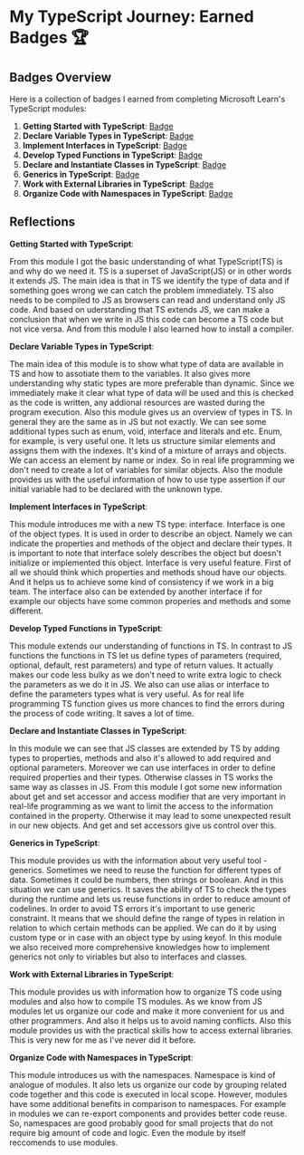 # My TypeScript Journey: Earned Badges 🏆

## Badges Overview

Here is a collection of badges I earned from completing Microsoft Learn's TypeScript modules:

1. **Getting Started with TypeScript**: [Badge](https://learn.microsoft.com/en-us/users/antonina220590-5242/achievements/yv38e24r)
2. **Declare Variable Types in TypeScript**: [Badge](https://learn.microsoft.com/en-us/users/antonina220590-5242/achievements/j6qdea7t)
3. **Implement Interfaces in TypeScript**: [Badge](https://learn.microsoft.com/api/achievements/share/en-us/antonina220590-5242/HYGWRRZ8?sharingId=ED6FF0C12A1CA0DB)
4. **Develop Typed Functions in TypeScript**: [Badge](https://learn.microsoft.com/api/achievements/share/en-us/antonina220590-5242/WACYM7EN?sharingId=ED6FF0C12A1CA0DB)
5. **Declare and Instantiate Classes in TypeScript**: [Badge](https://learn.microsoft.com/api/achievements/share/en-us/antonina220590-5242/BLMGRAWD?sharingId=ED6FF0C12A1CA0DB)
6. **Generics in TypeScript**: [Badge](https://learn.microsoft.com/api/achievements/share/en-us/antonina220590-5242/EJ75RQAP?sharingId=ED6FF0C12A1CA0DB)
7. **Work with External Libraries in TypeScript**: [Badge](https://learn.microsoft.com/en-us/users/antonina220590-5242/achievements/wacm344n)
8. **Organize Code with Namespaces in TypeScript**: [Badge](https://learn.microsoft.com/en-us/users/antonina220590-5242/achievements/cwt72ng9)


## Reflections

**Getting Started with TypeScript**:

From this module I got the basic understanding of what TypeScript(TS) is and why do we need it. TS is a superset of JavaScript(JS) or in other words it extends JS. The main idea is that in TS we identify the type of data and if something goes wrong we can catch the problem immediately.
TS also needs to be compiled to JS as browsers can read and understand only JS code. And based on uderstanding that TS extends JS, we can make a conclusion that when we write in JS this code can become a TS code but not vice versa. And from this module I also learned how to install a compiler.

**Declare Variable Types in TypeScript**:

The main idea of this module is to show what type of data are available in TS and how to assotiate them to the variables. It also gives more understanding why static types are more preferable than dynamic.
Since we immediately make it clear what type of data will be used and this is checked as the code is written, any addional resources are wasted during the program execution.
Also this module gives us an overview of types in TS. In general they are the same as in JS but not exactly. We can see some additional types such as enum, void, interface and literals and etc.
Enum, for example, is very useful one. It lets us structure similar elements and assigns them with the indexes. It's kind of a mixture of arrays and objects. We can access an element by name or index. So in real life programming we don't need to create a lot of variables for similar objects.
Also the module provides us with the useful information of how to use type assertion if our initial variable had to be declared with the unknown type.

**Implement Interfaces in TypeScript**:

This module introduces me with a new TS type: interface. Interface is one of the object types. It is used in order to describe an object. Namely we can indicate the properties and methods of the object and declare their types. It is important to note that interface solely describes the object but doesn't initialize or implemented this object.
Interface is very useful feature. First of all we should think which properties and methods shoud have our objects. And it helps us to achieve some kind of consistency if we work in a big team.
The interface also can be extended by another interface if for example our objects have some common properies and methods and some different.

**Develop Typed Functions in TypeScript**:

This module extends our understanding of functions in TS. In contrast to JS functions the functions in TS let us define types of parameters (required, optional, default, rest parameters) and type of return values. It actually makes our code less bulky as we don't need to write extra logic to check the parameters as we do it in JS.
We also can use alias or interface to define the parameters types what is very useful.
As for real life programming TS function gives us more chances to find the errors during the process of code writing. It saves a lot of time.

**Declare and Instantiate Classes in TypeScript**:

In this module we can see that JS classes are extended by TS by adding types to properties, methods and also it's allowed to add required and optional parameters. Moreover we can use interfaces in order to define required properties and their types. Otherwise classes in TS works the same way as classes in JS.
From this module I got some new information about get and set accessor and access modifier that are very important in real-life programming as we want to limit the access to the information contained in the property. Otherwise it may lead to some unexpected result in our new objects. And get and set accessors give us control over this.

**Generics in TypeScript**:

This module provides us with the information about very useful tool - generics. Sometimes we need to reuse the function for different types of data. Sometimes it could be numbers, then strings or boolean. And in this situation we can use generics. It saves the ability of TS to check the types during the runtime and lets us reuse functions in order to reduce amount of codelines.
In order to avoid TS errors it's important to use generic constraint. It means that we should define the range of types in relation in relation to which certain methods can be applied. We can do it by using custom type or in case with an object type by using keyof.
In this module we also received more comprehensive knowledges how to implement generics not only to viriables but also to interfaces and classes.

**Work with External Libraries in TypeScript**:

This module provides us with information how to organize TS code using modules and also how to compile TS modules. As we know from JS modules let us organize our code and make it more convenient for us and other programmers. And also it helps us to avoid naming conflicts. Also this module provides us with the practical skills how to access external libraries. This is very new for me as I've never did it before.

**Organize Code with Namespaces in TypeScript**:

This module introduces us with the namespaces. Namespace is kind of analogue of modules. It also lets us organize our code by grouping related code together and this code is executed in local scope. However, modules have some additional benefits in comparison to namespaces. For example in modules we can re-export components and provides better code reuse.
So, namespaces are good probably good for small projects that do not require big amount of code and logic.
Even the module by itself reccomends to use modules.
